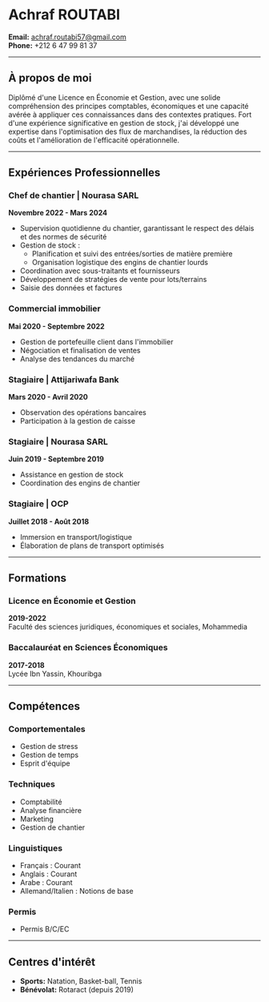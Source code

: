 # Achraf ROUTABI

**Email:** achraf.routabi57@gmail.com  
**Phone:** +212 6 47 99 81 37  

---

## À propos de moi

Diplômé d'une Licence en Économie et Gestion, avec une solide compréhension des principes comptables, économiques et une capacité avérée à appliquer ces connaissances dans des contextes pratiques. Fort d'une expérience significative en gestion de stock, j'ai développé une expertise dans l'optimisation des flux de marchandises, la réduction des coûts et l'amélioration de l'efficacité opérationnelle.

---

## Expériences Professionnelles

### **Chef de chantier** | Nourasa SARL  
**Novembre 2022 - Mars 2024**  
- Supervision quotidienne du chantier, garantissant le respect des délais et des normes de sécurité
- Gestion de stock :
  - Planification et suivi des entrées/sorties de matière première
  - Organisation logistique des engins de chantier lourds
- Coordination avec sous-traitants et fournisseurs
- Développement de stratégies de vente pour lots/terrains
- Saisie des données et factures

### **Commercial immobilier**  
**Mai 2020 - Septembre 2022**  
- Gestion de portefeuille client dans l'immobilier
- Négociation et finalisation de ventes
- Analyse des tendances du marché

### **Stagiaire** | Attijariwafa Bank  
**Mars 2020 - Avril 2020**  
- Observation des opérations bancaires
- Participation à la gestion de caisse

### **Stagiaire** | Nourasa SARL  
**Juin 2019 - Septembre 2019**  
- Assistance en gestion de stock
- Coordination des engins de chantier

### **Stagiaire** | OCP  
**Juillet 2018 - Août 2018**  
- Immersion en transport/logistique
- Élaboration de plans de transport optimisés

---

## Formations

### **Licence en Économie et Gestion**  
**2019-2022**  
Faculté des sciences juridiques, économiques et sociales, Mohammedia

### **Baccalauréat en Sciences Économiques**  
**2017-2018**  
Lycée Ibn Yassin, Khouribga

---

## Compétences

### Comportementales
- Gestion de stress
- Gestion de temps
- Esprit d'équipe

### Techniques
- Comptabilité
- Analyse financière
- Marketing
- Gestion de chantier

### Linguistiques
- Français : Courant
- Anglais : Courant
- Arabe : Courant
- Allemand/Italien : Notions de base

### Permis
- Permis B/C/EC

---

## Centres d'intérêt
- **Sports:** Natation, Basket-ball, Tennis
- **Bénévolat:** Rotaract (depuis 2019)